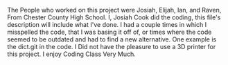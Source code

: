 The People who worked on this project were Josiah, Elijah, Ian, and Raven, From Chester County High School.
I, Josiah Cook did the coding, this file's description will include what I've done.
I had a couple times in which I misspelled the code, that I was basing it off of, or times where the code seemed to be outdated and had to find a new alternative. One example is the dict.git in the code.
I Did not have the pleasure to use a 3D printer for this project.
I enjoy Coding Class Very Much.
